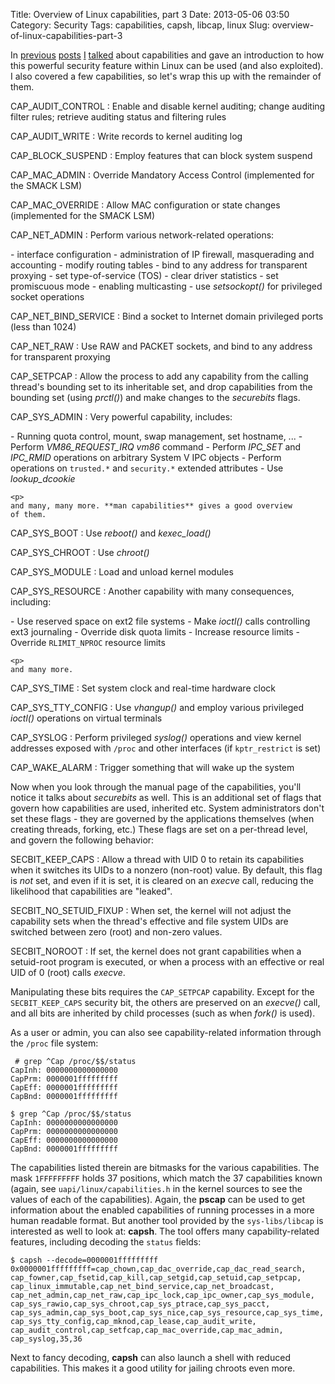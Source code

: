 Title: Overview of Linux capabilities, part 3
Date: 2013-05-06 03:50
Category: Security
Tags: capabilities, capsh, libcap, linux
Slug: overview-of-linux-capabilities-part-3

In [previous](http://blog.siphos.be/2013/05/capabilities-a-short-intro/)
[posts](http://blog.siphos.be/2013/05/restricting-and-granting-capabilities/)
[I](http://blog.siphos.be/2013/05/overview-of-linux-capabilities-part-1/)
[talked](http://blog.siphos.be/2013/05/overview-of-linux-capabilities-part-2/)
about capabilities and gave an introduction to how this powerful
security feature within Linux can be used (and also exploited). I also
covered a few capabilities, so let's wrap this up with the remainder of
them.

CAP\_AUDIT\_CONTROL
:   Enable and disable kernel auditing; change auditing filter rules;
    retrieve auditing status and filtering rules

CAP\_AUDIT\_WRITE
:   Write records to kernel auditing log

CAP\_BLOCK\_SUSPEND
:   Employ features that can block system suspend

CAP\_MAC\_ADMIN
:   Override Mandatory Access Control (implemented for the SMACK LSM)

CAP\_MAC\_OVERRIDE
:   Allow MAC configuration or state changes (implemented for the
    SMACK LSM)

CAP\_NET\_ADMIN
:   Perform various network-related operations:
    </p>
    -   interface configuration
    -   administration of IP firewall, masquerading and accounting
    -   modify routing tables
    -   bind to any address for transparent proxying
    -   set type-of-service (TOS)
    -   clear driver statistics
    -   set promiscuous mode
    -   enabling multicasting
    -   use *setsockopt()* for privileged socket operations

CAP\_NET\_BIND\_SERVICE
:   Bind a socket to Internet domain privileged ports (less than 1024)

CAP\_NET\_RAW
:   Use RAW and PACKET sockets, and bind to any address for transparent
    proxying

CAP\_SETPCAP
:   Allow the process to add any capability from the calling thread's
    bounding set to its inheritable set, and drop capabilities from the
    bounding set (using *prctl()*) and make changes to the
    *securebits* flags.

CAP\_SYS\_ADMIN
:   Very powerful capability, includes:
    </p>
    -   Running quota control, mount, swap management, set hostname, ...
    -   Perform *VM86\_REQUEST\_IRQ vm86* command
    -   Perform *IPC\_SET* and *IPC\_RMID* operations on arbitrary
        System V IPC objects
    -   Perform operations on `trusted.*` and `security.*` extended
        attributes
    -   Use *lookup\_dcookie*

    <p>
    and many, many more. **man capabilities** gives a good overview
    of them.

CAP\_SYS\_BOOT
:   Use *reboot()* and *kexec\_load()*

CAP\_SYS\_CHROOT
:   Use *chroot()*

CAP\_SYS\_MODULE
:   Load and unload kernel modules

CAP\_SYS\_RESOURCE
:   Another capability with many consequences, including:
    </p>
    -   Use reserved space on ext2 file systems
    -   Make *ioctl()* calls controlling ext3 journaling
    -   Override disk quota limits
    -   Increase resource limits
    -   Override `RLIMIT_NPROC` resource limits

    <p>
    and many more.

CAP\_SYS\_TIME
:   Set system clock and real-time hardware clock

CAP\_SYS\_TTY\_CONFIG
:   Use *vhangup()* and employ various privileged *ioctl()* operations
    on virtual terminals

CAP\_SYSLOG
:   Perform privileged *syslog()* operations and view kernel addresses
    exposed with `/proc` and other interfaces (if `kptr_restrict`
    is set)

CAP\_WAKE\_ALARM
:   Trigger something that will wake up the system

Now when you look through the manual page of the capabilities, you'll
notice it talks about *securebits* as well. This is an additional set of
flags that govern how capabilities are used, inherited etc. System
administrators don't set these flags - they are governed by the
applications themselves (when creating threads, forking, etc.) These
flags are set on a per-thread level, and govern the following behavior:

SECBIT\_KEEP\_CAPS
:   Allow a thread with UID 0 to retain its capabilities when it
    switches its UIDs to a nonzero (non-root) value. By default, this
    flag is *not* set, and even if it is set, it is cleared on an
    *execve* call, reducing the likelihood that capabilities
    are "leaked".

SECBIT\_NO\_SETUID\_FIXUP
:   When set, the kernel will not adjust the capability sets when the
    thread's effective and file system UIDs are switched between
    zero (root) and non-zero values.

SECBIT\_NOROOT
:   If set, the kernel does not grant capabilities when a setuid-root
    program is executed, or when a process with an effective or real UID
    of 0 (root) calls *execve*.

Manipulating these bits requires the `CAP_SETPCAP` capability. Except
for the `SECBIT_KEEP_CAPS` security bit, the others are preserved on an
*execve()* call, and all bits are inherited by child processes (such as
when *fork()* is used).

As a user or admin, you can also see capability-related information
through the `/proc` file system:

     # grep ^Cap /proc/$$/status
    CapInh: 0000000000000000
    CapPrm: 0000001fffffffff
    CapEff: 0000001fffffffff
    CapBnd: 0000001fffffffff

    $ grep ^Cap /proc/$$/status
    CapInh: 0000000000000000
    CapPrm: 0000000000000000
    CapEff: 0000000000000000
    CapBnd: 0000001fffffffff

The capabilities listed therein are bitmasks for the various
capabilities. The mask `1FFFFFFFFF` holds 37 positions, which match the
37 capabilities known (again, see `uapi/linux/capabilities.h` in the
kernel sources to see the values of each of the capabilities). Again,
the **pscap** can be used to get information about the enabled
capabilities of running processes in a more human readable format. But
another tool provided by the `sys-libs/libcap` is interested as well to
look at: **capsh**. The tool offers many capability-related features,
including decoding the `status` fields:

    $ capsh --decode=0000001fffffffff
    0x0000001fffffffff=cap_chown,cap_dac_override,cap_dac_read_search,
    cap_fowner,cap_fsetid,cap_kill,cap_setgid,cap_setuid,cap_setpcap,
    cap_linux_immutable,cap_net_bind_service,cap_net_broadcast,
    cap_net_admin,cap_net_raw,cap_ipc_lock,cap_ipc_owner,cap_sys_module,
    cap_sys_rawio,cap_sys_chroot,cap_sys_ptrace,cap_sys_pacct,
    cap_sys_admin,cap_sys_boot,cap_sys_nice,cap_sys_resource,cap_sys_time,
    cap_sys_tty_config,cap_mknod,cap_lease,cap_audit_write,
    cap_audit_control,cap_setfcap,cap_mac_override,cap_mac_admin,
    cap_syslog,35,36

Next to fancy decoding, **capsh** can also launch a shell with reduced
capabilities. This makes it a good utility for jailing chroots even
more.

